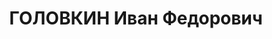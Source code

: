 ---
title: ГОЛОВКИН Иван Федорович
description: "Род. в 1895, Московская губ., Богородский уезд, с. Пятиловка, русский,\
  \ обр.: начальное, б/п. Проживал: Московская обл., г. Кунцево, Институтский пр-д,\
  \ д. 31. Кухонный рабочий в столовой Центрального научно-исследовательского лесохимического\
  \ института. \n  Арестован 25.08.1936. Обв. в подготовке терактов и участии в к.-р.\
  \ террористической организации. Приговор: ВК ВС СССР, 07.03.1937 – ВМН. Расстрелян\
  \ 08.03.1937, г.Москва. \n  Реабилитирован ВК ВС СССР 13.02.1958"
---